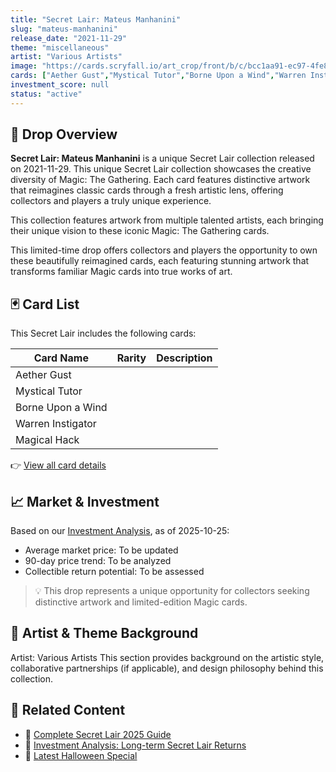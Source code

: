 ```yaml
---
title: "Secret Lair: Mateus Manhanini"
slug: "mateus-manhanini"
release_date: "2021-11-29"
theme: "miscellaneous"
artist: "Various Artists"
image: "https://cards.scryfall.io/art_crop/front/b/c/bcc1aa91-ec97-4fe8-b4b1-a213f050f956.jpg?1682712447"
cards: ["Aether Gust","Mystical Tutor","Borne Upon a Wind","Warren Instigator","Magical Hack"]
investment_score: null
status: "active"
---
```


## 💠 Drop Overview
**Secret Lair: Mateus Manhanini** is a unique Secret Lair collection released on 2021-11-29. This unique Secret Lair collection showcases the creative diversity of Magic: The Gathering. Each card features distinctive artwork that reimagines classic cards through a fresh artistic lens, offering collectors and players a truly unique experience.

This collection features artwork from multiple talented artists, each bringing their unique vision to these iconic Magic: The Gathering cards.

This limited-time drop offers collectors and players the opportunity to own these beautifully reimagined cards, each featuring stunning artwork that transforms familiar Magic cards into true works of art.

## 🃏 Card List
This Secret Lair includes the following cards:

| Card Name | Rarity | Description |
|-----------|---------|-------------|
| Aether Gust |  |  |
| Mystical Tutor |  |  |
| Borne Upon a Wind |  |  |
| Warren Instigator |  |  |
| Magical Hack |  |  |

👉 [View all card details](/cards?drop=mateus-manhanini)

## 📈 Market & Investment
Based on our [Investment Analysis](/investment/mateus-manhanini), as of 2025-10-25:
- Average market price: To be updated
- 90-day price trend: To be analyzed
- Collectible return potential: To be assessed

> 💡 This drop represents a unique opportunity for collectors seeking distinctive artwork and limited-edition Magic cards.

## 🎨 Artist & Theme Background
Artist: Various Artists
This section provides background on the artistic style, collaborative partnerships (if applicable), and design philosophy behind this collection.

## 🔗 Related Content
- 📰 [Complete Secret Lair 2025 Guide](/news/secret-lair-2025-complete-guide)
- 💼 [Investment Analysis: Long-term Secret Lair Returns](/investment)
- 🎃 [Latest Halloween Special](/drops/secret-scare-superdrop-2025)